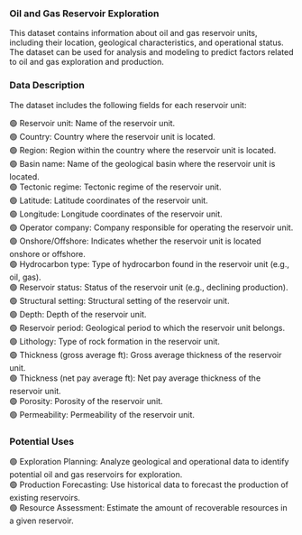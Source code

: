 <h3>Oil and Gas Reservoir Exploration</h3>
This dataset contains information about oil and gas reservoir units, including their location, geological characteristics, and operational status. The dataset can be used for analysis and modeling to predict factors related to oil and gas exploration and production.

<h3>Data Description</h3>
The dataset includes the following fields for each reservoir unit:

🟢 Reservoir unit: Name of the reservoir unit.<br />
🟢 Country: Country where the reservoir unit is located.<br />
🟢 Region: Region within the country where the reservoir unit is located.<br />
🟢 Basin name: Name of the geological basin where the reservoir unit is located.<br />
🟢 Tectonic regime: Tectonic regime of the reservoir unit.<br />
🟢 Latitude: Latitude coordinates of the reservoir unit.<br />
🟢 Longitude: Longitude coordinates of the reservoir unit.<br />
🟢 Operator company: Company responsible for operating the reservoir unit.<br />
🟢 Onshore/Offshore: Indicates whether the reservoir unit is located onshore or offshore.<br />
🟢 Hydrocarbon type: Type of hydrocarbon found in the reservoir unit (e.g., oil, gas).<br />
🟢 Reservoir status: Status of the reservoir unit (e.g., declining production).<br />
🟢 Structural setting: Structural setting of the reservoir unit.<br />
🟢 Depth: Depth of the reservoir unit.<br />
🟢 Reservoir period: Geological period to which the reservoir unit belongs.<br />
🟢 Lithology: Type of rock formation in the reservoir unit.<br />
🟢 Thickness (gross average ft): Gross average thickness of the reservoir unit.<br />
🟢 Thickness (net pay average ft): Net pay average thickness of the reservoir unit.<br />
🟢 Porosity: Porosity of the reservoir unit.<br />
🟢 Permeability: Permeability of the reservoir unit.<br />

<h3>Potential Uses</h3>
🟢 Exploration Planning: Analyze geological and operational data to identify potential oil and gas reservoirs for exploration.<br />
🟢 Production Forecasting: Use historical data to forecast the production of existing reservoirs.<br />
🟢 Resource Assessment: Estimate the amount of recoverable resources in a given reservoir.<br />
